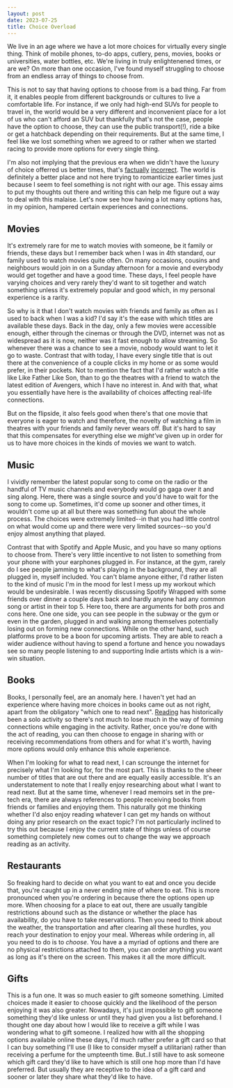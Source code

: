 ```yaml
---
layout: post
date: 2023-07-25
title: Choice Overload
---
```


We live in an age where we have a lot more choices for virtually every single thing. Think of mobile phones, to-do apps, cutlery, pens, movies, books or universities, water bottles, etc. We're living in truly enlightenened times, or are we? On more than one occasion, I've found myself struggling to choose from an endless array of things to choose from.

This is not to say that having options to choose from is a bad thing. Far from it, it enables people from different backgrounds or cultures to live a comfortable life. For instance, if we only had high-end SUVs for people to travel in, the world would be a very different and inconvenient place for a lot of us who can't afford an SUV but thankfully that's not the case, people have the option to choose, they can use the public transport(!), ride a bike or get a hatchback depending on their requirements. But at the same time, I feel like we lost something when we agreed to or rather when we started racing to provide more options for every single thing.

I'm also not implying that the previous era when we didn't have the luxury of choice offerred us better times, that's [factually](/reading/factfulness) [incorrect](/reading/enlightenment-now). The world is definitely a better place and not here trying to romanticize earlier times just because I seem to feel something is not right with our age. This essay aims to put my thoughts out there and writing this can help me figure out a way to deal with this malaise. Let's now see how having a lot many options has, in my opinion, hampered certain experiences and connections.

## Movies
It's extremely rare for me to watch movies with someone, be it family or friends, these days but I remember back when I was in 4th standard, our family used to watch movies quite often. On many occasions, cousins and neighbours would join in on a Sunday afternoon for a movie and everybody would get together and have a good time. These days, I feel people have varying choices and very rarely they'd want to sit together and watch something unless it's extremely popular and good which, in my personal experience is a rarity.

So why is it that I don't watch movies with friends and family as often as I used to back when I was a kid? I'd say it's the ease with which titles are available these days. Back in the day, only a few movies were accessible enough, either through the cinemas or through the DVD, internet was not as widespread as it is now, neither was it fast enough to allow streaming. So whenever there was a chance to see a movie, nobody would want to let it go to waste. Contrast that with today, I have every single title that is out there at the convenience of a couple clicks in my home or as some would prefer, in their pockets. Not to mention the fact that I'd rather watch a title like Like Father Like Son, than to go the theatres with a friend to watch the latest edition of Avengers, which I have no interest in. And with that, what you essentially have here is the availability of choices affecting real-life connections.

But on the flipside, it also feels good when there's that one movie that everyone is eager to watch and therefore, the novelty of watching a film in theatres with your friends and family never wears off. But it's hard to say that this compensates for everything else we _might've_ given up in order for us to have more choices in the kinds of movies we want to watch.

## Music
I vividly remember the latest popular song to come on the radio or the handful of TV music channels and everybody would go gaga over it and sing along. Here, there was a single source and you'd have to wait for the song to come up. Sometimes, it'd come up sooner and other times, it wouldn't come up at all but there was something fun about the whole process. The choices were extremely limited--in that you had little control on what would come up and there were very limited sources--so you'd enjoy almost anything that played.

Contrast that with Spotify and Apple Music, and you have so many options to choose from. There's very little incentive to not listen to something from your phone with your earphones plugged in. For instance, at the gym, rarely do I see people jamming to what's playing in the background, they are all plugged in, myself included. You can't blame anyone either, I'd rather listen to the kind of music I'm in the mood for lest I mess up my workout which would be undesirable. I was recently discussing Spotify Wrapped with some friends over dinner a couple days back and hardly anyone had any common song or artist in their top 5. Here too, there are arguments for both pros and cons here. One one side, you can see people in the subway or the gym or even in the garden, plugged in and walking among themselves potentially losing out on forming new connections. While on the other hand, such platforms prove to be a boon for upcoming artists. They are able to reach a wider audience without having to spend a fortune and hence you nowadays see so many people listening to and supporting Indie artists which is a win-win situation.


## Books
Books, I personally feel, are an anomaly here. I haven't yet had an experience where having more choices in books came out as not right, apart from the obligatory "which one to read next". [Reading](/reading) has historically been a solo activity so there's not much to lose much in the way of forming connections while engaging in the activity. Rather, once you're done with the act of reading, you can then choose to engage in sharing with or receiving recommendations from others and for what it's worth, having more options would only enhance this whole experience.

When I'm looking for what to read next, I can scrounge the internet for precisely what I'm looking for, for the most part. This is thanks to the sheer number of titles that are out there and are equally easily accessible. It's an understatement to note that I really enjoy researching about what I want to read next. But at the same time, whenever I read memoirs set in the pre-tech era, there are always references to people receiving books from friends or families and enjoying them. This naturally got me thinking whether I'd also enjoy reading whatever I can get my hands on without doing any prior research on the exact topic? I'm not particularly inclined to try this out because I enjoy the current state of things unless of course something completely new comes out to change the way we approach reading as an activity.

## Restaurants
So freaking hard to decide on what you want to eat and once you decide that, you're caught up in a never ending mire of where to eat. This is more pronounced when you're ordering in because there the options open up more.
When choosing for a place to eat out, there are usually tangible restrictions abound such as the distance or whether the place has availability, do you have to take reservations. Then you need to think about the weather, the transportation and after clearing all these hurdles, you reach your destination to enjoy your meal.
Whereas while ordering in, all you need to do is to _choose_. You have a a myriad of options and there are no physical restrictions attached to them, you can order anything you want as long as it's there on the screen. This makes it all the more difficult.

## Gifts
This is a fun one. It was so much easier to gift someone something. Limited choices made it easier to choose quickly and the likelihood of the person enjoying it was also greater. Nowadays, it's just impossible to gift someone something they'd like unless or until they had given you a list beforehand.
I thought one day about how I would like to receive a gift while I was wondering what to gift someone. I realized how with all the shopping options available online these days, I'd much rather prefer a gift card so that I can buy something I'll use (I like to consider myself a utilitarian) rather than receiving a perfume for the umpteenth time.
But..I still have to ask someone which gift card they'd like to have which is still one hop more than I'd have preferred. But usually they are receptive to the idea of a gift card and sooner or later they share what they'd like to have.
